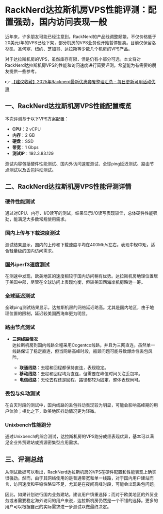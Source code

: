 # RackNerd达拉斯机房VPS性能评测：配置强劲，国内访问表现一般

近年来，许多朋友可能已经注意到，RackNerd的产品线调整频繁。不仅价格低于20美元/年的VPS已经下架，部分机房的VPS业务也开始暂停售卖。目前仅保留洛杉矶、圣何塞、纽约、芝加哥、达拉斯等少数几个机房的VPS产品。  

对于达拉斯机房的VPS，虽然库存有限，但是仍有小部分可选。本文将对RackNerd达拉斯机房VPS的性能和访问速度进行简要评测，希望能为有需要的朋友提供一些参考。

👉 [【建议收藏】2025年Racknerd最新优惠套餐整理汇总 - 每日更新可用活动优惠](https://bit.ly/Rack_Nerd)

## 一、RackNerd达拉斯机房VPS性能配置概览

本次评测基于以下VPS方案配置：  
- **CPU**：2 vCPU  
- **内存**：2 GB  
- **硬盘**：SSD  
- **带宽**：1 Gbps  
- **测试IP**：192.3.83.129  
  
测试内容包括硬件性能测试、国内外访问速度测试、全球ping延迟测试、路由节点测试以及丢包抖动测试。

## 二、RackNerd达拉斯机房VPS性能评测详情

### 硬件性能测试  
通过对CPU、内存、I/O读写的测试，结果显示I/O读写表现较佳，总体硬件性能强劲，能满足大多数常规使用需求。

### 国内上传与下载速度测试  
测试结果显示，国内的上传和下载速度平均在400Mb/s左右，表现中规中矩，适合轻量级的国内访问需求。

### 国外iperf3速度测试  
在测速中发现，欧美地区的速度相较于国内访问稍有优势。达拉斯机房地理位置居于美国中部，尽管在全球访问上表现均衡，但较美国西海岸机房略逊一筹。

### 全球延迟测试  
全球ping测试结果显示，达拉斯机房的网络延迟略高。尤其是国内地区，由于地理位置的限制，延迟较美国西海岸更为明显。

### 路由节点测试  

- **三网线路情况**  
  达拉斯机房到国内线路全程采用Cogentco线路，并且为三网直连。虽然单一线路保证了稳定直连，但当网络高峰时段，瓶颈问题可能导致爆炸性丢包风险。  

    - **联通线路**：去程和回程都保持直连，表现稳定。  
    - **移动线路**：去程和回程均为直连，但需要在峰值时间关注丢包率。  
    - **电信线路**：无论去程还是回程，路径都较为固定，整体表现尚可。  

### 丢包与抖动测试  
在白天时段的测试中，国内线路的丢包抖动表现较为明显，可能会影响高峰期的用户体验；相比之下，欧美地区抖动情况更为轻微。

### Unixbench性能跑分  
通过Unixbench的综合测试，达拉斯机房的VPS跑分成绩表现优异，基本可以满足企业外贸建站或资源密集型应用需求。

## 三、评测总结

从测试数据可以看出，RackNerd达拉斯机房的VPS在硬件配置和性能表现上确实很强劲。然而，由于其网络使用的是普通带宽和单一线路，对于国内用户建站而言，访问速度和平稳性略显不足，尤其是在夜间高峰时段，可能会出现丢包问题。

因此，如果计划进行国内业务建站，建议用户慎重选择；而对于欧美地区的外贸业务或者需要稳定海外访问的用户来说，达拉斯机房仍然是一个不错的选择。更多的用户可以根据自己的实际需求进一步测试以做最终决定。